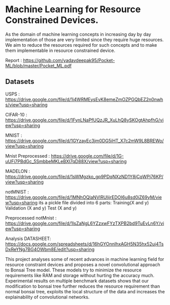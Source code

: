 # Machine Learning for Resource Constrained Devices.

As the domain of machine learning concepts in increasing day by day implementation of those are very limited since they require huge resources. We aim to reduce the resources required for such concepts and to make them implementable in resource constrained device.

Report : https://github.com/yadavdeepak95/Pocket-ML/blob/master/Pocket_ML.pdf

## Datasets

USPS : https://drive.google.com/file/d/1i4WRMEysEvK8emeZmOZPGQbEZ2n0nwhs/view?usp=sharing

CIFAR-10 : https://drive.google.com/file/d/1FynLNaPfUQzJR_XuLhQ8ySKOgtAhpfhG/view?usp=sharing

MNIST : https://drive.google.com/file/d/1GYzayEc3jm0DG5iHT_X7c2mW9L8BREWo/view?usp=sharing

Mnist Preprocessed : https://drive.google.com/file/d/1G-uUFi7PBdGc_5SmbbeMKLeBXl7qD88X/view?usp=sharing

MADELON : https://drive.google.com/file/d/1sWMgzko_gp9PDqNXzND1Y8jCqWPj76KP/view?usp=sharing

notMNIST : https://drive.google.com/file/d/1MNhOQlaNVlRUlijrEDOI6u8sd0iZ69yM/view?usp=sharing its a pickle file divided into 6 parts: Training(X and y) Validation (X and y) Test (X and y)

Preprocessed notMnist : https://drive.google.com/file/d/1lsZaNgL6YZzxwFYzTXPB2bd9TuEvLn6Y/view?usp=sharing

Analysis DATASHEET: https://docs.google.com/spreadsheets/d/16hGYOnnIhxAGH5N35hx52uj4TsDxReYNg7BG4OWbm8E/edit?usp=sharing

This project analyses some of recent advances in machine learning field for resource constraint devices and proposes a novel convolutional approach to Bonsai Tree model. These models try to minimize the resource requirements like RAM and storage without hurting the accuracy much. Experimental results on multiple benchmark datasets shows that our modification to bonsai tree further reduces the resource requirement than normal bonsai tree, exploits the local structure of the data and increases the explainability of convolutional networks.
